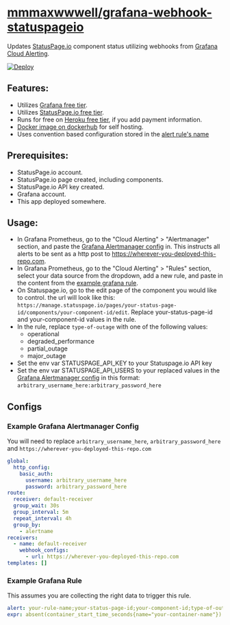 # [mmmaxwwwell/grafana-webhook-statuspageio](https://github.com/mmmaxwwwell/grafana-webhook-statuspageio)

Updates [StatusPage.io](statuspage.io) component status utilizing webhooks from [Grafana Cloud Alerting](https://grafana.com/docs/grafana-cloud/alerts/grafana-cloud-alerting/).

[![Deploy](https://www.herokucdn.com/deploy/button.svg)](https://heroku.com/deploy?template=https://github.com/mmmaxwwwell/grafana-webhook-statuspageio)

## Features:
* Utilizes [Grafana free tier](https://grafana.com/products/cloud/pricing/).
* Utilizes [StatusPage.io free tier](https://www.atlassian.com/software/statuspage).
* Runs for free on [Heroku free tier](https://www.heroku.com/free), if you add payment information.
* [Docker image on dockerhub](https://hub.docker.com/r/mmmaxwwwell/grafana-webhook-statuspageio) for self hosting.
* Uses convention based configuration stored in the [alert rule's name](https://grafana.com/docs/grafana-cloud/alerts/grafana-cloud-alerting/create-edit-rules/)


## Prerequisites:

* StatusPage.io account.
* StatusPage.io page created, including components.
* StatusPage.io API key created.
* Grafana account.
* This app deployed somewhere.

## Usage:

* In Grafana Prometheus, go to the "Cloud Alerting" > "Alertmanager" section, and paste the [Grafana Alertmanager config](#example-grafana-alertmanager-config) in. This instructs all alerts to be sent as a http post to https://wherever-you-deployed-this-repo.com.
* In Grafana Prometheus, go to the "Cloud Alerting" > "Rules" section, select your data source from the dropdown, add a new rule, and paste in the content from the [example grafana rule](#example-grafana-rule).
* On Statuspage.io, go to the edit page of the component you would like to control. the url will look like this: ```https://manage.statuspage.io/pages/your-status-page-id/components/your-component-id/edit```. Replace your-status-page-id and your-component-id values in the rule.
* In the rule, replace ```type-of-outage``` with one of the following values:
  * operational
  * degraded_performance
  * partial_outage
  * major_outage
* Set the env var STATUSPAGE_API_KEY to your Statuspage.io API key
* Set the env var STATUSPAGE_API_USERS to your replaced values in the [Grafana Alertmanager config](#example-grafana-alertmanager-config) in this format: ```arbitrary_username_here:arbitrary_password_here```


## Configs

### Example Grafana Alertmanager Config

You will need to replace ```arbitrary_username_here```, ```arbitrary_password_here``` and ```https://wherever-you-deployed-this-repo.com```
```yml
global:
  http_config:
    basic_auth:
      username: arbitrary_username_here
      password: arbitrary_password_here
route:
  receiver: default-receiver
  group_wait: 30s
  group_interval: 5m
  repeat_interval: 4h
  group_by:
    - alertname
receivers:
  - name: default-receiver
    webhook_configs:
      - url: https://wherever-you-deployed-this-repo.com
templates: []
```

### Example Grafana Rule

This assumes you are collecting the right data to trigger this rule.
```yml
alert: your-rule-name;your-status-page-id;your-component-id;type-of-outage
expr: absent(container_start_time_seconds{name="your-container-name"})
```